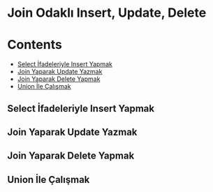 # Join Odaklı Insert, Update, Delete

# Contents
* [Select İfadeleriyle Insert Yapmak](#select)
* [Join Yaparak Update Yazmak](#update)
* [Join Yaparak Delete Yapmak](#delete)
* [Union İle Çalışmak](#union)


## Select İfadeleriyle Insert Yapmak <a name="select"></a>




## Join Yaparak Update Yazmak <a name="update"></a>





## Join Yaparak Delete Yapmak <a name="delete"></a>



## Union İle Çalışmak <a name="union"></a>

